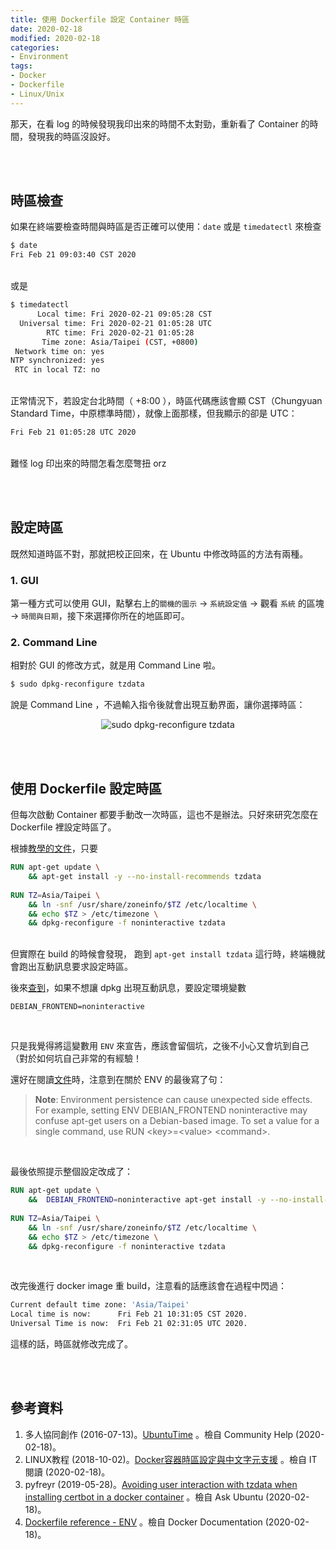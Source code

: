 ```yaml
---
title: 使用 Dockerfile 設定 Container 時區
date: 2020-02-18
modified: 2020-02-18
categories:
- Environment
tags:
- Docker
- Dockerfile
- Linux/Unix
--- 
```


那天，在看 log 的時候發現我印出來的時間不太對勁，重新看了 Container 的時間，發現我的時區沒設好。

<!--more-->
<br><br> 

## 時區檢查
如果在終端要檢查時間與時區是否正確可以使用：`date` 或是 `timedatectl` 來檢查

```bash
$ date
Fri Feb 21 09:03:40 CST 2020
```

<br> 或是

```bash
$ timedatectl
      Local time: Fri 2020-02-21 09:05:28 CST
  Universal time: Fri 2020-02-21 01:05:28 UTC
        RTC time: Fri 2020-02-21 01:05:28
       Time zone: Asia/Taipei (CST, +0800)
 Network time on: yes
NTP synchronized: yes
 RTC in local TZ: no
```
 
<br> 正常情況下，若設定台北時間（ +8:00 ），時區代碼應該會顯 <span class='highlighting'>CST</span>（Chungyuan Standard Time，中原標準時間），就像上面那樣，但我顯示的卻是 <span class='highlighting'>UTC</span>：
```bash
Fri Feb 21 01:05:28 UTC 2020
``` 

<br> 難怪 log 印出來的時間怎看怎麼彆扭 orz
 
<br><br>

## 設定時區
既然知道時區不對，那就把校正回來，在 Ubuntu 中修改時區的方法有兩種。
<br>

### 1. GUI
第一種方式可以使用 GUI，點擊右上的`關機的圖示` → `系統設定值` → 觀看 `系統` 的區塊  → `時間與日期`，接下來選擇你所在的地區即可。
<br>

### 2. Command Line 
相對於 GUI 的修改方式，就是用 Command Line 啦。

```bash
$ sudo dpkg-reconfigure tzdata
```

說是 Command Line ，不過輸入指令後就會出現互動界面，讓你選擇時區：

<center> <img src="https://i.imgur.com/T53atWB.png" alt="sudo dpkg-reconfigure tzdata"></center>

<br><br>

## 使用 Dockerfile 設定時區
但每次啟動 Container 都要手動改一次時區，這也不是辦法。只好來研究怎麼在 Dockerfile 裡設定時區了。

根據[教學的文件](https://www.itread01.com/p/154107.html)，只要
```dockerfile
RUN apt-get update \
    && apt-get install -y --no-install-recommends tzdata
    
RUN TZ=Asia/Taipei \
    && ln -snf /usr/share/zoneinfo/$TZ /etc/localtime \
    && echo $TZ > /etc/timezone \
    && dpkg-reconfigure -f noninteractive tzdata 
```

<br> 但實際在 build 的時候會發現， 跑到 `apt-get install tzdata` 這行時，終端機就會跑出互動訊息要求設定時區。


後來[查到](https://askubuntu.com/a/1013396)，如果不想讓 dpkg 出現互動訊息，要設定環境變數

```
DEBIAN_FRONTEND=noninteractive
```
 
<br> 

只是我覺得將這變數用 `ENV` 來宣告，應該會留個坑，之後不小心又會坑到自己（對於如何坑自己非常的有經驗！

還好在閱讀[文件](https://docs.docker.com/engine/reference/builder/#env)時，注意到在關於 ENV 的最後寫了句：
> **Note**: Environment persistence can cause unexpected side effects. For example, setting ENV DEBIAN_FRONTEND noninteractive may confuse apt-get users on a Debian-based image. To set a value for a single command, use RUN \<key\>=\<value\> \<command\>.

<br>

最後依照提示整個設定改成了：
```dockerfile
RUN apt-get update \
    &&  DEBIAN_FRONTEND=noninteractive apt-get install -y --no-install-recommends tzdata
    
RUN TZ=Asia/Taipei \
    && ln -snf /usr/share/zoneinfo/$TZ /etc/localtime \
    && echo $TZ > /etc/timezone \
    && dpkg-reconfigure -f noninteractive tzdata 
```

<br>

改完後進行 docker image 重 build，注意看的話應該會在過程中閃過：

```bash
Current default time zone: 'Asia/Taipei'
Local time is now:      Fri Feb 21 10:31:05 CST 2020.
Universal Time is now:  Fri Feb 21 02:31:05 UTC 2020.
```

這樣的話，時區就修改完成了。

<br><br> 

## 參考資料 
1. 多人協同創作 (2016-07-13)。[UbuntuTime](https://www.itread01.com/p/154107.html) 。檢自 Community Help  (2020-02-18)。
2. LINUX教程 (2018-10-02)。[Docker容器時區設定與中文字元支援](https://www.itread01.com/p/154107.html) 。檢自 IT閱讀 (2020-02-18)。
3. pyfreyr (2019-05-28)。[Avoiding user interaction with tzdata when installing certbot in a docker container](https://askubuntu.com/a/1129284) 。檢自 Ask Ubuntu (2020-02-18)。
4. [Dockerfile reference - ENV](https://docs.docker.com/engine/reference/builder/#env) 。檢自  Docker Documentation (2020-02-18)。